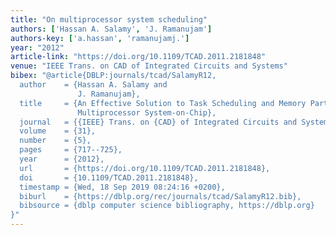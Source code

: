 ```yaml
---
title: "On multiprocessor system scheduling"
authors: ['Hassan A. Salamy', 'J. Ramanujam']
authors-key: ['a.hassan', 'ramanujamj.']
year: "2012"
article-link: "https://doi.org/10.1109/TCAD.2011.2181848"
venue: "IEEE Trans. on CAD of Integrated Circuits and Systems"
bibex: "@article{DBLP:journals/tcad/SalamyR12,
  author    = {Hassan A. Salamy and
               J. Ramanujam},
  title     = {An Effective Solution to Task Scheduling and Memory Partitioning for
               Multiprocessor System-on-Chip},
  journal   = {{IEEE} Trans. on {CAD} of Integrated Circuits and Systems},
  volume    = {31},
  number    = {5},
  pages     = {717--725},
  year      = {2012},
  url       = {https://doi.org/10.1109/TCAD.2011.2181848},
  doi       = {10.1109/TCAD.2011.2181848},
  timestamp = {Wed, 18 Sep 2019 08:24:16 +0200},
  biburl    = {https://dblp.org/rec/journals/tcad/SalamyR12.bib},
  bibsource = {dblp computer science bibliography, https://dblp.org}
}"
---
```

